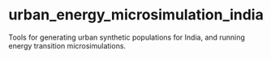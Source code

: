 # urban_energy_microsimulation_india
Tools for generating urban synthetic populations for India, and running energy transition microsimulations.

